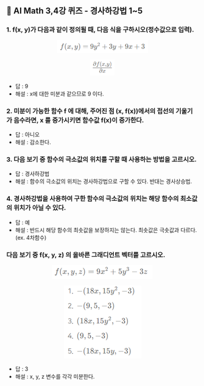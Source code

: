## 🍅 AI Math 3,4강 퀴즈 - 경사하강법 1~5

### 1. f(x, y)가 다음과 같이 정의될 때, 다음 식을 구하시오(정수값으로 입력).
<p align="center"><img src="https://github.com/iamtrueline/Boostcamp_AI_Tech_Note/blob/main/images/day01_img05.PNG" alt="보기"></p>
<p align="center"><img src="https://github.com/iamtrueline/Boostcamp_AI_Tech_Note/blob/main/images/day01_img06.PNG" alt="보기"></p>

- 답 : 9
- 해설 : x에 대한 미분과 같으므로 9 이다.

### 2. 미분이 가능한 함수  f 에 대해, 주어진 점  (x, f(x))에서의 접선의 기울기가 음수라면,  x 를 증가시키면 함수값  f(x)이 증가한다.

- 답 : 아니오
- 해설 : 감소한다.

### 3. 다음 보기 중 함수의 극소값의 위치를 구할 때 사용하는 방법을 고르시오.

- 답 : 경사하강법
- 해설 : 함수의 극소값의 위치는 경사하강법으로 구할 수 있다. 반대는 경사상승법.

### 4. 경사하강법을 사용하여 구한 함수의 극소값의 위치는 해당 함수의 최소값의 위치가 아닐 수 있다.

- 답 : 예
- 해설 : 반드시 해당 함수의 최솟값을 보장하지는 않는다. 최솟값은 극솟값과 다르다. (ex. 4차함수)

### 다음 보기 중  f(x, y, z) 의 올바른 그래디언트 벡터를 고르시오.
<p align="center"><img src="https://github.com/iamtrueline/Boostcamp_AI_Tech_Note/blob/main/images/day01_img07.PNG" alt="보기"></p>
<p align="center"><img src="https://github.com/iamtrueline/Boostcamp_AI_Tech_Note/blob/main/images/day01_img08.PNG" alt="보기"></p>

- 답 : 3
- 해설 : x, y, z 변수를 각각 미분한다.






